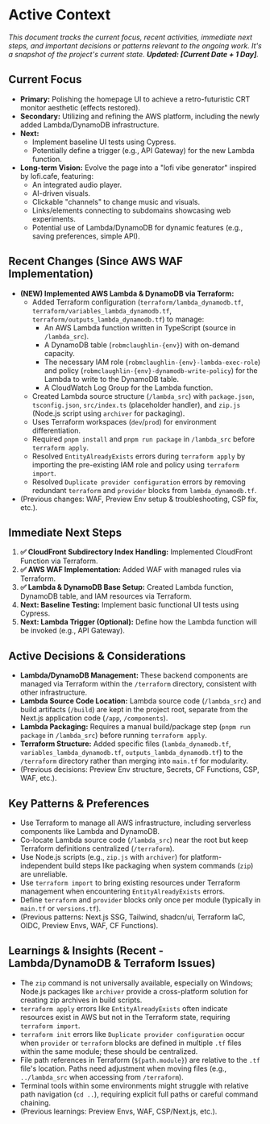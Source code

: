 # Active Context

*This document tracks the current focus, recent activities, immediate next steps, and important decisions or patterns relevant to the ongoing work. It's a snapshot of the project's current state. **Updated: [Current Date + 1 Day]**.*

## Current Focus

*   **Primary:** Polishing the homepage UI to achieve a retro-futuristic CRT monitor aesthetic (effects restored).
*   **Secondary:** Utilizing and refining the AWS platform, including the newly added Lambda/DynamoDB infrastructure.
*   **Next:**
    *   Implement baseline UI tests using Cypress.
    *   Potentially define a trigger (e.g., API Gateway) for the new Lambda function.
*   **Long-term Vision:** Evolve the page into a "lofi vibe generator" inspired by lofi.cafe, featuring:
    *   An integrated audio player.
    *   AI-driven visuals.
    *   Clickable "channels" to change music and visuals.
    *   Links/elements connecting to subdomains showcasing web experiments.
    *   Potential use of Lambda/DynamoDB for dynamic features (e.g., saving preferences, simple API).

## Recent Changes (Since AWS WAF Implementation)

*   **(NEW) Implemented AWS Lambda & DynamoDB via Terraform:**
    *   Added Terraform configuration (`terraform/lambda_dynamodb.tf`, `terraform/variables_lambda_dynamodb.tf`, `terraform/outputs_lambda_dynamodb.tf`) to manage:
        *   An AWS Lambda function written in TypeScript (source in `/lambda_src`).
        *   A DynamoDB table (`robmclaughlin-{env}`) with on-demand capacity.
        *   The necessary IAM role (`robmclaughlin-{env}-lambda-exec-role`) and policy (`robmclaughlin-{env}-dynamodb-write-policy`) for the Lambda to write to the DynamoDB table.
        *   A CloudWatch Log Group for the Lambda function.
    *   Created Lambda source structure (`/lambda_src`) with `package.json`, `tsconfig.json`, `src/index.ts` (placeholder handler), and `zip.js` (Node.js script using `archiver` for packaging).
    *   Uses Terraform workspaces (`dev`/`prod`) for environment differentiation.
    *   Required `pnpm install` and `pnpm run package` in `/lambda_src` before `terraform apply`.
    *   Resolved `EntityAlreadyExists` errors during `terraform apply` by importing the pre-existing IAM role and policy using `terraform import`.
    *   Resolved `Duplicate provider configuration` errors by removing redundant `terraform` and `provider` blocks from `lambda_dynamodb.tf`.
*   (Previous changes: WAF, Preview Env setup & troubleshooting, CSP fix, etc.).

## Immediate Next Steps

1.  **✅ CloudFront Subdirectory Index Handling:** Implemented CloudFront Function via Terraform.
2.  **✅ AWS WAF Implementation:** Added WAF with managed rules via Terraform.
3.  **✅ Lambda & DynamoDB Base Setup:** Created Lambda function, DynamoDB table, and IAM resources via Terraform.
4.  **Next: Baseline Testing:** Implement basic functional UI tests using Cypress.
5.  **Next: Lambda Trigger (Optional):** Define how the Lambda function will be invoked (e.g., API Gateway).

## Active Decisions & Considerations

*   **Lambda/DynamoDB Management:** These backend components are managed via Terraform within the `/terraform` directory, consistent with other infrastructure.
*   **Lambda Source Code Location:** Lambda source code (`/lambda_src`) and build artifacts (`/build`) are kept in the project root, separate from the Next.js application code (`/app`, `/components`).
*   **Lambda Packaging:** Requires a manual build/package step (`pnpm run package` in `/lambda_src`) before running `terraform apply`.
*   **Terraform Structure:** Added specific files (`lambda_dynamodb.tf`, `variables_lambda_dynamodb.tf`, `outputs_lambda_dynamodb.tf`) to the `/terraform` directory rather than merging into `main.tf` for modularity.
*   (Previous decisions: Preview Env structure, Secrets, CF Functions, CSP, WAF, etc.).

## Key Patterns & Preferences

*   Use Terraform to manage all AWS infrastructure, including serverless components like Lambda and DynamoDB.
*   Co-locate Lambda source code (`/lambda_src`) near the root but keep Terraform definitions centralized (`/terraform`).
*   Use Node.js scripts (e.g., `zip.js` with `archiver`) for platform-independent build steps like packaging when system commands (`zip`) are unreliable.
*   Use `terraform import` to bring existing resources under Terraform management when encountering `EntityAlreadyExists` errors.
*   Define `terraform` and `provider` blocks only once per module (typically in `main.tf` or `versions.tf`).
*   (Previous patterns: Next.js SSG, Tailwind, shadcn/ui, Terraform IaC, OIDC, Preview Envs, WAF, CF Functions).

## Learnings & Insights (Recent - Lambda/DynamoDB & Terraform Issues)

*   The `zip` command is not universally available, especially on Windows; Node.js packages like `archiver` provide a cross-platform solution for creating zip archives in build scripts.
*   `terraform apply` errors like `EntityAlreadyExists` often indicate resources exist in AWS but not in the Terraform state, requiring `terraform import`.
*   `terraform init` errors like `Duplicate provider configuration` occur when `provider` or `terraform` blocks are defined in multiple `.tf` files within the same module; these should be centralized.
*   File path references in Terraform (`${path.module}`) are relative to the `.tf` file's location. Paths need adjustment when moving files (e.g., `../lambda_src` when accessing from `/terraform`).
*   Terminal tools within some environments might struggle with relative path navigation (`cd ..`), requiring explicit full paths or careful command chaining.
*   (Previous learnings: Preview Envs, WAF, CSP/Next.js, etc.). 